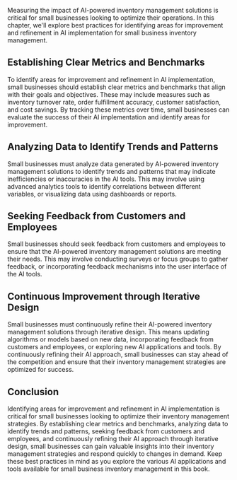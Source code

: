 

Measuring the impact of AI-powered inventory management solutions is critical for small businesses looking to optimize their operations. In this chapter, we'll explore best practices for identifying areas for improvement and refinement in AI implementation for small business inventory management.

Establishing Clear Metrics and Benchmarks
-----------------------------------------

To identify areas for improvement and refinement in AI implementation, small businesses should establish clear metrics and benchmarks that align with their goals and objectives. These may include measures such as inventory turnover rate, order fulfillment accuracy, customer satisfaction, and cost savings. By tracking these metrics over time, small businesses can evaluate the success of their AI implementation and identify areas for improvement.

Analyzing Data to Identify Trends and Patterns
----------------------------------------------

Small businesses must analyze data generated by AI-powered inventory management solutions to identify trends and patterns that may indicate inefficiencies or inaccuracies in the AI tools. This may involve using advanced analytics tools to identify correlations between different variables, or visualizing data using dashboards or reports.

Seeking Feedback from Customers and Employees
---------------------------------------------

Small businesses should seek feedback from customers and employees to ensure that the AI-powered inventory management solutions are meeting their needs. This may involve conducting surveys or focus groups to gather feedback, or incorporating feedback mechanisms into the user interface of the AI tools.

Continuous Improvement through Iterative Design
-----------------------------------------------

Small businesses must continuously refine their AI-powered inventory management solutions through iterative design. This means updating algorithms or models based on new data, incorporating feedback from customers and employees, or exploring new AI applications and tools. By continuously refining their AI approach, small businesses can stay ahead of the competition and ensure that their inventory management strategies are optimized for success.

Conclusion
----------

Identifying areas for improvement and refinement in AI implementation is critical for small businesses looking to optimize their inventory management strategies. By establishing clear metrics and benchmarks, analyzing data to identify trends and patterns, seeking feedback from customers and employees, and continuously refining their AI approach through iterative design, small businesses can gain valuable insights into their inventory management strategies and respond quickly to changes in demand. Keep these best practices in mind as you explore the various AI applications and tools available for small business inventory management in this book.

